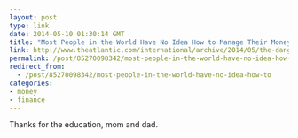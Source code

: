 ```yaml
---
layout: post
type: link
date: 2014-05-10 01:30:14 GMT
title: "Most People in the World Have No Idea How to Manage Their Money"
link: http://www.theatlantic.com/international/archive/2014/05/the-danger-of-financial-ignorance-do-you-understand-money/361851/?utm_source=nextdraft
permalink: /post/85270098342/most-people-in-the-world-have-no-idea-how-to
redirect_from: 
  - /post/85270098342/most-people-in-the-world-have-no-idea-how-to
categories:
- money
- finance
---
```

<p>Thanks for the education, mom and dad.</p>